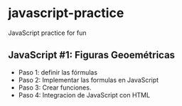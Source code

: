 # javascript-practice
JavaScript practice for fun

## JavaScript #1: Figuras Geoemétricas

- Paso 1: definir las fórmulas
- Paso 2: Implementar las formulas en JavaScript
- Paso 3: Crear funciones.
- Paso 4: Integracion de JavaScript con  HTML
